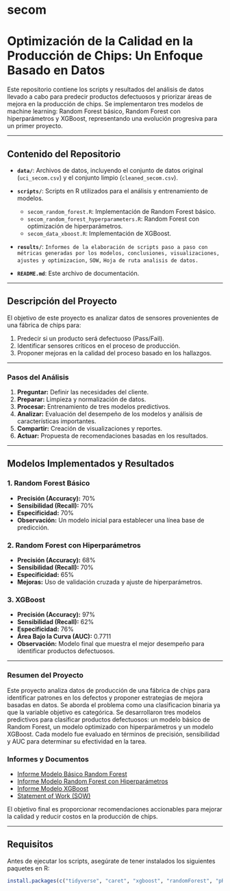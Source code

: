 # secom

# **Optimización de la Calidad en la Producción de Chips: Un Enfoque Basado en Datos**

Este repositorio contiene los scripts y resultados del análisis de datos llevado a cabo para predecir productos defectuosos y priorizar áreas de mejora en la producción de chips. Se implementaron tres modelos de machine learning: Random Forest básico, Random Forest con hiperparámetros y XGBoost, representando una evolución progresiva para un primer proyecto.

---

## **Contenido del Repositorio**

- **`data/`**: Archivos de datos, incluyendo el conjunto de datos original (`uci_secom.csv`) y el conjunto limpio (`cleaned_secom.csv`).
- **`scripts/`**: Scripts en R utilizados para el análisis y entrenamiento de modelos.
  - `secom_random_forest.R`: Implementación de Random Forest básico.
  - `secom_random_forest_hyperparameters.R`: Random Forest con optimización de hiperparámetros.
  - `secom_data_xboost.R`: Implementación de XGBoost.
- **`results/`**: `Informes de la elaboración de scripts paso a paso con métricas generadas por los modelos, conclusiones, visualizaciones, ajustes y optimizacion,` `SOW,` `Hoja de ruta analisis de datos.`
 
- **`README.md`**: Este archivo de documentación.

---

## **Descripción del Proyecto**

El objetivo de este proyecto es analizar datos de sensores provenientes de una fábrica de chips para:
1. Predecir si un producto será defectuoso (Pass/Fail).
2. Identificar sensores críticos en el proceso de producción.
3. Proponer mejoras en la calidad del proceso basado en los hallazgos.

---

### **Pasos del Análisis**

1. **Preguntar:** Definir las necesidades del cliente.
2. **Preparar:** Limpieza y normalización de datos.
3. **Procesar:** Entrenamiento de tres modelos predictivos.
4. **Analizar:** Evaluación del desempeño de los modelos y análisis de características importantes.
5. **Compartir:** Creación de visualizaciones y reportes.
6. **Actuar:** Propuesta de recomendaciones basadas en los resultados.

---

## **Modelos Implementados y Resultados**

### **1. Random Forest Básico**
- **Precisión (Accuracy):** 70%
- **Sensibilidad (Recall):** 70%
- **Especificidad:** 70%
- **Observación:** Un modelo inicial para establecer una línea base de predicción.

### **2. Random Forest con Hiperparámetros**
- **Precisión (Accuracy):** 68%
- **Sensibilidad (Recall):** 70%
- **Especificidad:** 65%
- **Mejoras:** Uso de validación cruzada y ajuste de hiperparámetros.

### **3. XGBoost**
- **Precisión (Accuracy):** 97%
- **Sensibilidad (Recall):** 62%
- **Especificidad:** 76%
- **Área Bajo la Curva (AUC):** 0.7711
- **Observación:** Modelo final que muestra el mejor desempeño para identificar productos defectuosos.


---
### **Resumen del Proyecto**

Este proyecto analiza datos de producción de una fábrica de chips para identificar patrones en los defectos y proponer estrategias de mejora basadas en datos. Se aborda el problema como una clasificacion binaria ya que la variable objetivo es categórica. Se desarrollaron tres modelos predictivos para clasificar productos defectuosos: un modelo básico de Random Forest, un modelo optimizado con hiperparámetros y un modelo XGBoost. Cada modelo fue evaluado en términos de precisión, sensibilidad y AUC para determinar su efectividad en la tarea. 

### **Informes y Documentos**

- [Informe Modelo Básico Random Forest](https://github.com/kentvalerach/secom/blob/main/Informe_ramdom_forest_basico.pdf)
- [Informe Modelo Random Forest con Hiperparámetros](https://github.com/kentvalerach/secom/blob/main/Informe_ramdom_forest_Hiperparametros.pdf)
- [Informe Modelo XGBoost](https://github.com/kentvalerach/secom/blob/main/Informe_modelo_xgboost.pdf)
- [Statement of Work (SOW)](https://github.com/kentvalerach/secom/blob/main/Proyecto_Analisis_Datos_SOW.pdf)

El objetivo final es proporcionar recomendaciones accionables para mejorar la calidad y reducir costos en la producción de chips.

---
## **Requisitos**

Antes de ejecutar los scripts, asegúrate de tener instalados los siguientes paquetes en R:

```R
install.packages(c("tidyverse", "caret", "xgboost", "randomForest", "pROC", "DMwR2"))



